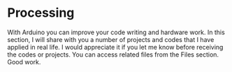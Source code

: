 # Processing
With Arduino you can improve your code writing and hardware work. 
In this section, I will share with you a number of projects and codes that I have applied in real life. 
I would appreciate it if you let me know before receiving the codes or projects. 
You can access related files from the Files section.
Good work.
